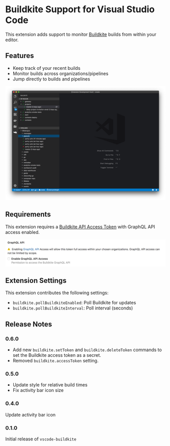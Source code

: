 # Buildkite Support for Visual Studio Code

This extension adds support to monitor [Buildkite](https://buidkite.com) builds from within your editor.

## Features

* Keep track of your recent builds
* Monitor builds across organizations/pipelines
* Jump directly to builds and pipelines

![GraphQL example](images/example.png)

## Requirements

This extension requires a [Buildkite API Access Token](https://buildkite.com/user/api-access-tokens/new) with GraphQL API access enabled.

![GraphQL example](images/accessToken.png)

## Extension Settings

This extension contributes the following settings:

* `buildkite.pollBuildkiteEnabled`: Poll Buildkite for updates
* `buildkite.pollBuildkiteInterval`: Poll interval (seconds)

## Release Notes

### 0.6.0

* Add new `buildkite.setToken` and `buildkite.deleteToken` commands to set the Buildkite access token as a secret.
* Removed `buildkite.accessToken` setting.

### 0.5.0

* Update style for relative build times
* Fix activity bar icon size

### 0.4.0

Update activity bar icon

### 0.1.0

Initial release of `vscode-buildkite`
